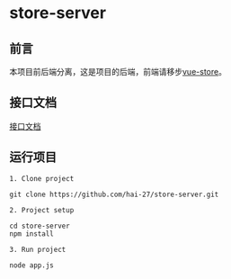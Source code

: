 # store-server

## 前言

本项目前后端分离，这是项目的后端，前端请移步[vue-store](https://github.com/hai-27/vue-store)。

## 接口文档

[接口文档](https://github.com/hai-27/store-server/blob/master/docs/API.md)

## 运行项目
```
1. Clone project

git clone https://github.com/hai-27/store-server.git

2. Project setup

cd store-server
npm install

3. Run project

node app.js
```
